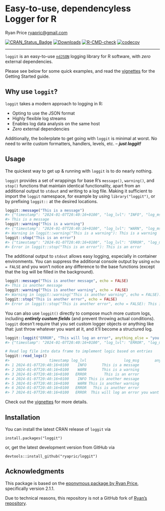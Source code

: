 # Easy-to-use, dependencyless Logger for R

Ryan Price <ryapric@gmail.com>

<!-- badges: start -->

[![CRAN_Status_Badge](http://www.r-pkg.org/badges/version/loggit)](https://cran.r-project.org/package=loggit)
[![Downloads](https://cranlogs.r-pkg.org/badges/grand-total/loggit)](https://cran.r-project.org/package=loggit)
[![R-CMD-check](https://github.com/MEO265/loggit_private/actions/workflows/R-CMD-check.yaml/badge.svg)](https://github.com/MEO265/loggit_private/actions/workflows/R-CMD-check.yaml)
[![codecov](https://codecov.io/gh/MEO265/loggit_private/graph/badge.svg?token=DGPQGD4DUH)](https://codecov.io/gh/MEO265/loggit_private)
<!-- badges: end -->

------------------------------------------------------------------------

`loggit` is an easy-to-use
[`ndJSON`](https://github.com/ndjson/ndjson-spec) logging library for R
software, with *zero* external dependencies.

Please see below for some quick examples, and read the
[vignettes](https://cran.r-project.org/web/packages/loggit/vignettes/)
for the Getting Started guide.

## Why use `loggit`?

`loggit` takes a modern approach to logging in R:

- Opting to use the JSON format
- Highly flexible log streams
- Enables log data analysis on the same host
- *Zero* external dependencies

Additionally, the boilerplate to get going with `loggit` is minimal at
worst. No need to write custom formatters, handlers, levels, etc. –
***just loggit!***

## Usage

The quickest way to get up & running with `loggit` is to do nearly
nothing.

`loggit` provides a set of wrappings for base R’s `message()`,
`warning()`, and `stop()` functions that maintain identical
functionality, apart from an additional output to `stdout` and writing to a log file. 
Making it sufficient to import the `loggit` namespace,
for example by using `library("loggit")`, or by prefixing `loggit::` at
the desired locations.

``` r
loggit::message("This is a message")
#> {"timestamp": "2024-01-07T20:40:16+0100", "log_lvl": "INFO", "log_msg": "This is a message"}
#> This is a message
loggit::warning("This is a warning")
#> {"timestamp": "2024-01-07T20:40:16+0100", "log_lvl": "WARN", "log_msg": "This is a warning"}
#> Warning in loggit::warning("This is a warning"): This is a warning
loggit::stop("This is an error")
#> {"timestamp": "2024-01-07T20:40:16+0100", "log_lvl": "ERROR", "log_msg": "This is an error"}
#> Error in loggit::stop("This is an error"): This is an error
```

The additional output to `stdout` allows easy logging, especially in container environments.
You can suppress the additional console output by using `echo = FALSE`
and you won’t notice any difference to the base functions (except that
the log will be filled in the background).

``` r
loggit::message("This is another message", echo = FALSE)
#> This is another message
loggit::warning("This is another warning", echo = FALSE)
#> Warning in loggit::warning("This is another warning", echo = FALSE): This is another warning
loggit::stop("This is another error", echo = FALSE)
#> Error in loggit::stop("This is another error", echo = FALSE): This is another error
```

You can also use `loggit()` directly to compose much more custom logs,
including ***entirely custom fields*** (and prevent throwing actual
conditions). `loggit` doesn’t require that you set custom logger objects
or anything like that: just throw whatever you want at it, and it’ll
become a structured log.

``` r
loggit::loggit("ERROR", "This will log an error", anything_else = "you want to include")
#> {"timestamp": "2024-01-07T20:40:16+0100", "log_lvl": "ERROR", "log_msg": "This will log an error", "anything_else": "you want to include"}

# Read log file into data frame to implement logic based on entries
loggit::read_logs()
#>                  timestamp log_lvl                 log_msg       anything_else
#> 1 2024-01-07T20:40:16+0100    INFO       This is a message                    
#> 2 2024-01-07T20:40:16+0100    WARN       This is a warning                    
#> 3 2024-01-07T20:40:16+0100   ERROR        This is an error                    
#> 4 2024-01-07T20:40:16+0100    INFO This is another message                    
#> 5 2024-01-07T20:40:16+0100    WARN This is another warning                    
#> 6 2024-01-07T20:40:16+0100   ERROR   This is another error                    
#> 7 2024-01-07T20:40:16+0100   ERROR  This will log an error you want to include
```

Check out the
[vignettes](https://cran.r-project.org/web/packages/loggit/vignettes/)
for more details.

## Installation

You can install the latest CRAN release of `loggit` via

    install.packages("loggit")

or, get the latest development version from GitHub via

    devtools::install_github("ryapric/loggit")

## Acknowledgments

This package is based on the [eponymous package by Ryan
Price](https://github.com/ryapric/loggit), specifically version 2.1.1.

Due to technical reasons, this repository is not a GitHub fork of
[Ryan’s repository](https://github.com/ryapric/loggit).
